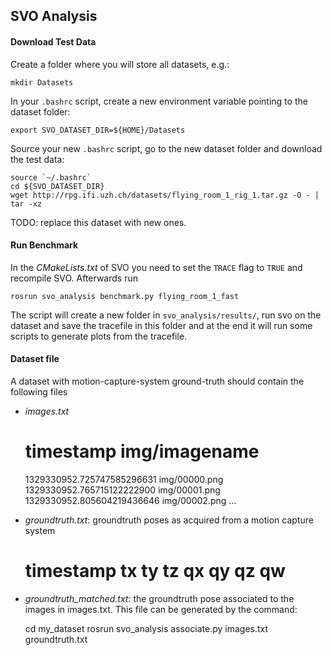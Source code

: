 ## SVO Analysis

#### Download Test Data

Create a folder where you will store all datasets, e.g.:

    mkdir Datasets

In your `.bashrc` script, create a new environment variable pointing to the dataset folder:

    export SVO_DATASET_DIR=${HOME}/Datasets

Source your new `.bashrc` script, go to the new dataset folder and download the test data:

    source `~/.bashrc`
    cd ${SVO_DATASET_DIR}
    wget http://rpg.ifi.uzh.ch/datasets/flying_room_1_rig_1.tar.gz -O - | tar -xz

TODO: replace this dataset with new ones.

#### Run Benchmark

In the _CMakeLists.txt_ of SVO you need to set the `TRACE` flag to `TRUE` and recompile SVO.
Afterwards run

    rosrun svo_analysis benchmark.py flying_room_1_fast

The script will create a new folder in `svo_analysis/results/`, run svo on the dataset and save the tracefile in this folder and at the end it will run some scripts to generate plots from the tracefile.


#### Dataset file

A dataset with motion-capture-system ground-truth should contain the following files

* _images.txt_
  
     # timestamp img/imagename
     1329330952.725747585296631 img/00000.png
     1329330952.765715122222900 img/00001.png
     1329330952.805604219436646 img/00002.png
     ...

* _groundtruth.txt_: groundtruth poses as acquired from a motion capture system

     # timestamp tx ty tz qx qy qz qw
     
* _groundtruth_matched.txt_: the groundtruth pose associated to the images in images.txt. This file can be generated by the command:

    cd my_dataset
    rosrun svo_analysis associate.py images.txt groundtruth.txt

  
